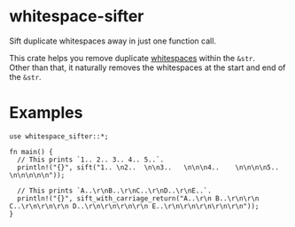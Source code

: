 # whitespace-sifter

Sift duplicate whitespaces away in just one function call.

This crate helps you remove duplicate [whitespaces](https://doc.rust-lang.org/reference/whitespace.html) within the `&str`.  
Other than that, it naturally removes the whitespaces at the start and end of the `&str`.

# Examples

```rust-lang
use whitespace_sifter::*;

fn main() {
  // This prints `1.. 2.. 3.. 4.. 5..`.
  println!("{}", sift("1.. \n2..  \n\n3..   \n\n\n4..    \n\n\n\n5..     \n\n\n\n\n"));

  // This prints `A..\r\nB..\r\nC..\r\nD..\r\nE..`.
  println!("{}", sift_with_carriage_return("A..\r\n B..\r\n\r\n C..\r\n\r\n\r\n D..\r\n\r\n\r\n\r\n E..\r\n\r\n\r\n\r\n\r\n"));
}
```
